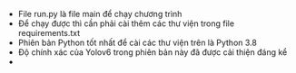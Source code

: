 - File run.py là file main để chạy chương trình
- Để chạy được thì cần phải cài thêm các thư viện trong file requirements.txt
- Phiên bản Python tốt nhất để cài các thư viện trên là Python 3.8
- Độ chính xác của Yolov6 trong phiên bản này đã được cải thiện đáng kể
- 
